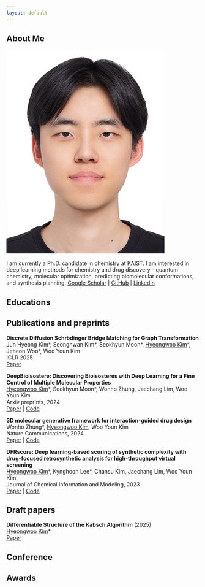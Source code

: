 ```yaml
---
layout: default
---
```


## About Me

<img class="profile-picture" src="static/images/profile.jpg">

I am currently a Ph.D. candidate in chemistry at KAIST. I am interested in deep learning methods for chemistry and drug discovery - quantum chemistry, molecular optimization, predicting biomolecular conformations, and synthesis planning.
[Google Scholar](https://scholar.google.com/citations?view_op=list_works&hl=ko&hl=ko&user=YpiY1q8AAAAJ) | [GitHub](https://github.com/Hwoo-Kim) | [LinkedIn](https://www.linkedin.com/in/hyeongwoo-kim-784bb2291/)

<!--
## Research Interest

Lorem ipsum dolor sit amet, consectetur adipiscing elit. Aliquam finibus ipsum ac erat aliquam dapibus. Vestibulum vehicula placerat ex, a consectetur odio pharetra quis. Mauris id urna ante. Fusce pharetra diam ac nisi aliquet, vel egestas ex iaculis. Pellentesque laoreet cursus tellus sed pellentesque. Praesent a rhoncus elit. Nunc ipsum nisl, consequat sit amet pretium quis, gravida id ipsum.
-->

## Educations

## Publications and preprints
<!-- DDSBM -->
**Discrete Diffusion Schrödinger Bridge Matching for Graph Transformation**<br>
Jun Hyeong Kim\*, Seonghwan Kim\*, Seokhyun Moon\*, <u>Hyeongwoo Kim</u>\*, Jeheon Woo\*, Woo Youn Kim<br>
ICLR 2025<br>
[Paper](https://openreview.net/forum?id=tQyh0gnfqW)

<!-- DeepBioisostere -->
**DeepBioisostere: Discovering Bioisosteres with Deep Learning for a Fine Control of Multiple Molecular Properties**<br>
<u>Hyeongwoo Kim</u>\*, Seokhyun Moon\*, Wonho Zhung, Jaechang Lim, Woo Youn Kim<br>
Arxiv preprints, 2024<br>
[Paper](https://arxiv.org/abs/2403.02706) | [Code](https://github.com/Hwoo-Kim/DeepBioisostere)

<!-- DeepICL -->
**3D molecular generative framework for interaction-guided drug design**<br>
Wonho Zhung\*, <u>Hyeongwoo Kim</u>, Woo Youn Kim<br>
Nature Communications, 2024<br>
[Paper](https://www.nature.com/articles/s41467-024-47011-2) | [Code](https://github.com/ACE-KAIST/DeepICL)

<!-- DFRscore -->
**DFRscore: Deep learning-based scoring of synthetic complexity with drug-focused retrosynthetic analysis for high-throughput virtual screening**<br>
<u>Hyeongwoo Kim</u>\*, Kynghoon Lee\*, Chansu Kim, Jaechang Lim, Woo Youn Kim<br>
Journal of Chemical Information and Modeling, 2023<br>
[Paper](https://pubs.acs.org/doi/abs/10.1021/acs.jcim.3c01134) | [Code](https://github.com/Hwoo-Kim/DFRscore)

## Draft papers
<!-- Differentiable structure of Kabsch -->
**Differentiable Structure of the Kabsch Algorithm** (2025)<br>
<u>Hyeongwoo Kim</u>\*<br>
[Paper](files/Differentiable_Structure_of_the_Kabsch_Algorithm.pdf)

## Conference

## Awards

<!--
Year | Award | Category
-----|-------|--------
2014 | Emmy  | Won Outstanding Lead Actor in a miniseries or a movie
-->